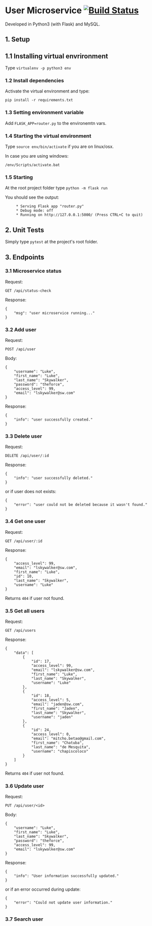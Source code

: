 # User Microservice [![Build Status](https://travis-ci.org/dechristo/user-microservice.svg?branch=master)](https://travis-ci.org/dechristo/user-microservice)

Developed in Python3 (with Flask) and MySQL.

## 1. Setup
## 1.1 Installing virtual envrironment
Type `virtualenv -p python3 env`

### 1.2 Install dependencies
Activate the virtual environment and type:

 `pip install -r requirements.txt`

### 1.3 Setting environment variable
Add `FLASK_APP=router.py` to the environemtn vars.

### 1.4 Starting the virtual environment
Type `source env/bin/activate` if you are on linux/osx.

In case you are using windows:

`/env/Scripts/activate.bat`

### 1.5 Starting

At the root project folder type `python -m flask run`

You should see the output:

         * Serving Flask app "router.py"       
         * Debug mode: off
         * Running on http://127.0.0.1:5000/ (Press CTRL+C to quit)

## 2. Unit Tests
Simply type `pytest` at the project's root folder.
         
## 3. Endpoints

### 3.1 Microservice status
Request: 

`GET /api/status-check`

Response:

    {
	    "msg": "user microservice running..."
	}

### 3.2 Add user
Request: 

`POST /api/user`

 Body:
 
    {
        "username": "Luke",
        "first_name": "Luke",
        "last_name": "Skywalker",
        "password": "theforce",
        "access_level": 99,
        "email": "lskywalker@sw.com"
    }

Response:

    {
	    "info": "user successfully created."
    }
       
       
### 3.3 Delete user
Request: 

`DELETE /api/user/:id`
    
Response:

    {
	    "info": "user successfully deleted."
    } 
    
 or if user does not exists:
    
    {
	    "error": "user could not be deleted because it wasn't found."
    }
    
### 3.4 Get one user
Request: 

`GET /api/user/:id`
    
Response:

    {
        "access_level": 99,
        "email": "lskywalker@sw.com",
        "first_name": "Luke",
        "id": 10,
        "last_name": "Skywalker",
        "username": "Luke"
    }
    

Returns `404` if user not found.

### 3.5 Get all users

Request: 

`GET /api/users`
    
Response:

    {
        "data": [
            {
                "id": 17,
                "access_level": 99,
                "email": "lskywalker@sw.com",
                "first_name": "Luke",			
                "last_name": "Skywalker",
                "username": "Luke"
            },
            {
                "id": 18,
                "access_level": 5,
                "email": "jaden@sw.com",
                "first_name": "Jaden",			
                "last_name": "Skywalker",
                "username": "jaden"
            },
            {
                "id": 24,
                "access_level": 0,
                "email": "mitcho.betao@gmail.com",
                "first_name": "Chatuba",			
                "last_name": "de Mesquita",
                "username": "chapiscoloco"
            }
        ]
    }
    

Returns `404` if user not found.

### 3.6 Update user
Request: 

`PUT /api/user/<id>`
    
  Body:
  
    {
        "username": "Luke",
        "first_name": "Luke",
        "last_name": "Skywalker",
        "password": "theforce",
        "access_level": 99,
        "email": "lskywalker@sw.com"
    }
    
Response:

    {
        "info": "User information successfully updated."
    }
    
   or if an error occurred during update:
    
    {
	    "error": "Could not update user information."
    }
### 3.7 Search user
